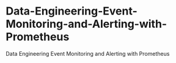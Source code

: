 # Data-Engineering-Event-Monitoring-and-Alerting-with-Prometheus
Data Engineering Event Monitoring and Alerting with Prometheus
